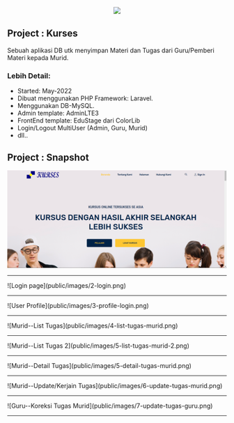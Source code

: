 <p align="center"><a href="https://laravel.com" target="_blank"><img src="https://raw.githubusercontent.com/laravel/art/master/logo-lockup/5%20SVG/2%20CMYK/1%20Full%20Color/laravel-logolockup-cmyk-red.svg" width="400"></a></p>

## Project : Kurses

Sebuah aplikasi DB utk menyimpan Materi dan Tugas dari Guru/Pemberi Materi kepada Murid.
### Lebih Detail:
- Started: May-2022
- Dibuat menggunakan PHP Framework: Laravel.
- Menggunakan DB-MySQL.
- Admin template: AdminLTE3
- FrontEnd template: EduStage dari ColorLib
- Login/Logout MultiUser (Admin, Guru, Murid)
- dll..

## Project : Snapshot
![Frontpage](public/images/1-frontpage.png)
<hr>
![Login page](public/images/2-login.png)
<hr>
![User Profile](public/images/3-profile-login.png)
<hr>
![Murid--List Tugas](public/images/4-list-tugas-murid.png)
<hr>
![Murid--List Tugas 2](public/images/5-list-tugas-murid-2.png)
<hr>
![Murid--Detail Tugas](public/images/5-detail-tugas-murid.png)
<hr>
![Murid--Update/Kerjain Tugas](public/images/6-update-tugas-murid.png)
<hr>
![Guru--Koreksi Tugas Murid](public/images/7-update-tugas-guru.png)
<hr>
